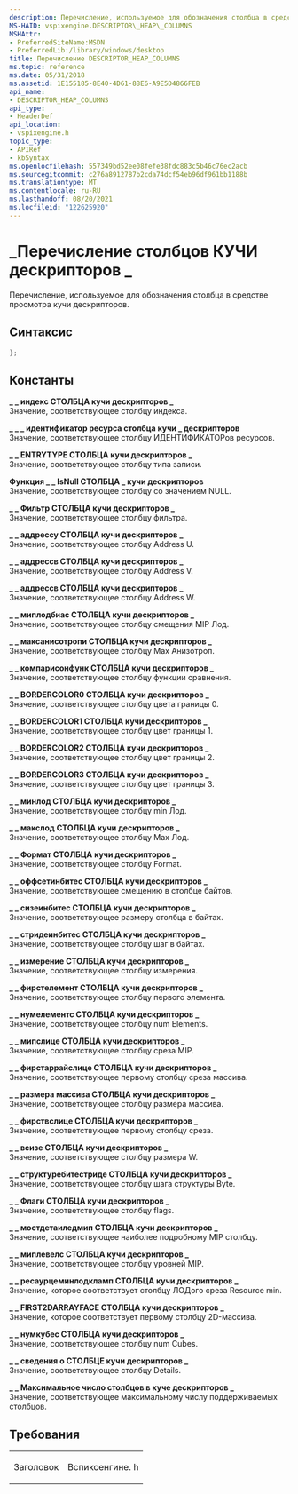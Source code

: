 ```yaml
---
description: Перечисление, используемое для обозначения столбца в средстве просмотра кучи дескрипторов.
MS-HAID: vspixengine.DESCRIPTOR\_HEAP\_COLUMNS
MSHAttr:
- PreferredSiteName:MSDN
- PreferredLib:/library/windows/desktop
title: Перечисление DESCRIPTOR_HEAP_COLUMNS
ms.topic: reference
ms.date: 05/31/2018
ms.assetid: 1E155185-8E40-4D61-88E6-A9E5D4866FEB
api_name:
- DESCRIPTOR_HEAP_COLUMNS
api_type:
- HeaderDef
api_location:
- vspixengine.h
topic_type:
- APIRef
- kbSyntax
ms.openlocfilehash: 557349bd52ee08fefe38fdc883c5b46c76ec2acb
ms.sourcegitcommit: c276a8912787b2cda74dcf54eb96df961bb1188b
ms.translationtype: MT
ms.contentlocale: ru-RU
ms.lasthandoff: 08/20/2021
ms.locfileid: "122625920"
---
```

# <a name="span-idvspixenginedescriptor_heap_columnsspandescriptor_heap_columns-enumeration"></a><span id="vspixengine.descriptor_heap_columns"></span>\_Перечисление столбцов КУЧИ дескрипторов \_

Перечисление, используемое для обозначения столбца в средстве просмотра кучи дескрипторов.

## <a name="syntax"></a>Синтаксис


```C++
};
```

## <a name="constants"></a>Константы

<span id="DESCRIPTOR_HEAP_COLUMN_INDEX"></span><span id="descriptor_heap_column_index"></span>**\_ \_ индекс СТОЛБЦА кучи дескрипторов \_**  
Значение, соответствующее столбцу индекса.

<span id="DESCRIPTOR_HEAP_COLUMN_RESOURCE_ID"></span><span id="descriptor_heap_column_resource_id"></span>**\_ \_ \_ идентификатор ресурса столбца кучи \_ дескрипторов**  
Значение, соответствующее столбцу ИДЕНТИФИКАТОРов ресурсов.

<span id="DESCRIPTOR_HEAP_COLUMN_ENTRYTYPE"></span><span id="descriptor_heap_column_entrytype"></span>**\_ \_ ENTRYTYPE СТОЛБЦА кучи дескрипторов \_**  
Значение, соответствующее столбцу типа записи.

<span id="DESCRIPTOR_HEAP_COLUMN_ISNULL"></span><span id="descriptor_heap_column_isnull"></span>**Функция \_ \_ IsNull СТОЛБЦА \_ кучи дескрипторов**  
Значение, соответствующее столбцу со значением NULL.

<span id="DESCRIPTOR_HEAP_COLUMN_FILTER"></span><span id="descriptor_heap_column_filter"></span>**\_ \_ Фильтр СТОЛБЦА кучи дескрипторов \_**  
Значение, соответствующее столбцу фильтра.

<span id="DESCRIPTOR_HEAP_COLUMN_ADDRESSU"></span><span id="descriptor_heap_column_addressu"></span>**\_ \_ аддрессу СТОЛБЦА кучи дескрипторов \_**  
Значение, соответствующее столбцу Address U.

<span id="DESCRIPTOR_HEAP_COLUMN_ADDRESSV"></span><span id="descriptor_heap_column_addressv"></span>**\_ \_ аддрессв СТОЛБЦА кучи дескрипторов \_**  
Значение, соответствующее столбцу Address V.

<span id="DESCRIPTOR_HEAP_COLUMN_ADDRESSW"></span><span id="descriptor_heap_column_addressw"></span>**\_ \_ аддрессв СТОЛБЦА кучи дескрипторов \_**  
Значение, соответствующее столбцу Address W.

<span id="DESCRIPTOR_HEAP_COLUMN_MIPLODBIAS"></span><span id="descriptor_heap_column_miplodbias"></span>**\_ \_ миплодбиас СТОЛБЦА кучи дескрипторов \_**  
Значение, соответствующее столбцу смещения MIP Лод.

<span id="DESCRIPTOR_HEAP_COLUMN_MAXANISOTROPY"></span><span id="descriptor_heap_column_maxanisotropy"></span>**\_ \_ максанисотропи СТОЛБЦА кучи дескрипторов \_**  
Значение, соответствующее столбцу Max Анизотроп.

<span id="DESCRIPTOR_HEAP_COLUMN_COMPARISONFUNC"></span><span id="descriptor_heap_column_comparisonfunc"></span>**\_ \_ компарисонфунк СТОЛБЦА кучи дескрипторов \_**  
Значение, соответствующее столбцу функции сравнения.

<span id="DESCRIPTOR_HEAP_COLUMN_BORDERCOLOR0"></span><span id="descriptor_heap_column_bordercolor0"></span>**\_ \_ BORDERCOLOR0 СТОЛБЦА кучи дескрипторов \_**  
Значение, соответствующее столбцу цвета границы 0.

<span id="DESCRIPTOR_HEAP_COLUMN_BORDERCOLOR1"></span><span id="descriptor_heap_column_bordercolor1"></span>**\_ \_ BORDERCOLOR1 СТОЛБЦА кучи дескрипторов \_**  
Значение, соответствующее столбцу цвет границы 1.

<span id="DESCRIPTOR_HEAP_COLUMN_BORDERCOLOR2"></span><span id="descriptor_heap_column_bordercolor2"></span>**\_ \_ BORDERCOLOR2 СТОЛБЦА кучи дескрипторов \_**  
Значение, соответствующее столбцу цвет границы 2.

<span id="DESCRIPTOR_HEAP_COLUMN_BORDERCOLOR3"></span><span id="descriptor_heap_column_bordercolor3"></span>**\_ \_ BORDERCOLOR3 СТОЛБЦА кучи дескрипторов \_**  
Значение, соответствующее столбцу цвет границы 3.

<span id="DESCRIPTOR_HEAP_COLUMN_MINLOD"></span><span id="descriptor_heap_column_minlod"></span>**\_ \_ минлод СТОЛБЦА кучи дескрипторов \_**  
Значение, соответствующее столбцу min Лод.

<span id="DESCRIPTOR_HEAP_COLUMN_MAXLOD"></span><span id="descriptor_heap_column_maxlod"></span>**\_ \_ макслод СТОЛБЦА кучи дескрипторов \_**  
Значение, соответствующее столбцу Max Лод.

<span id="DESCRIPTOR_HEAP_COLUMN_FORMAT"></span><span id="descriptor_heap_column_format"></span>**\_ \_ Формат СТОЛБЦА кучи дескрипторов \_**  
Значение, соответствующее столбцу Format.

<span id="DESCRIPTOR_HEAP_COLUMN_OFFSETINBYTES"></span><span id="descriptor_heap_column_offsetinbytes"></span>**\_ \_ оффсетинбитес СТОЛБЦА кучи дескрипторов \_**  
Значение, соответствующее смещению в столбце байтов.

<span id="DESCRIPTOR_HEAP_COLUMN_SIZEINBYTES"></span><span id="descriptor_heap_column_sizeinbytes"></span>**\_ \_ сизеинбитес СТОЛБЦА кучи дескрипторов \_**  
Значение, соответствующее размеру столбца в байтах.

<span id="DESCRIPTOR_HEAP_COLUMN_STRIDEINBYTES"></span><span id="descriptor_heap_column_strideinbytes"></span>**\_ \_ стридеинбитес СТОЛБЦА кучи дескрипторов \_**  
Значение, соответствующее столбцу шаг в байтах.

<span id="DESCRIPTOR_HEAP_COLUMN_DIMENSION"></span><span id="descriptor_heap_column_dimension"></span>**\_ \_ измерение СТОЛБЦА кучи дескрипторов \_**  
Значение, соответствующее столбцу измерения.

<span id="DESCRIPTOR_HEAP_COLUMN_FIRSTELEMENT"></span><span id="descriptor_heap_column_firstelement"></span>**\_ \_ фирстелемент СТОЛБЦА кучи дескрипторов \_**  
Значение, соответствующее столбцу первого элемента.

<span id="DESCRIPTOR_HEAP_COLUMN_NUMELEMENTS"></span><span id="descriptor_heap_column_numelements"></span>**\_ \_ нумелементс СТОЛБЦА кучи дескрипторов \_**  
Значение, соответствующее столбцу num Elements.

<span id="DESCRIPTOR_HEAP_COLUMN_MIPSLICE"></span><span id="descriptor_heap_column_mipslice"></span>**\_ \_ мипслице СТОЛБЦА кучи дескрипторов \_**  
Значение, соответствующее столбцу среза MIP.

<span id="DESCRIPTOR_HEAP_COLUMN_FIRSTARRAYSLICE"></span><span id="descriptor_heap_column_firstarrayslice"></span>**\_ \_ фирстаррайслице СТОЛБЦА кучи дескрипторов \_**  
Значение, соответствующее первому столбцу среза массива.

<span id="DESCRIPTOR_HEAP_COLUMN_ARRAYSIZE"></span><span id="descriptor_heap_column_arraysize"></span>**\_ \_ размера массива СТОЛБЦА кучи дескрипторов \_**  
Значение, соответствующее столбцу размера массива.

<span id="DESCRIPTOR_HEAP_COLUMN_FIRSTWSLICE"></span><span id="descriptor_heap_column_firstwslice"></span>**\_ \_ фирствслице СТОЛБЦА кучи дескрипторов \_**  
Значение, соответствующее первому столбцу среза.

<span id="DESCRIPTOR_HEAP_COLUMN_WSIZE"></span><span id="descriptor_heap_column_wsize"></span>**\_ \_ всизе СТОЛБЦА кучи дескрипторов \_**  
Значение, соответствующее столбцу размера W.

<span id="DESCRIPTOR_HEAP_COLUMN_STRUCTUREBYTESTRIDE"></span><span id="descriptor_heap_column_structurebytestride"></span>**\_ \_ структуребитестриде СТОЛБЦА кучи дескрипторов \_**  
Значение, соответствующее столбцу шага структуры Byte.

<span id="DESCRIPTOR_HEAP_COLUMN_FLAGS"></span><span id="descriptor_heap_column_flags"></span>**\_ \_ Флаги СТОЛБЦА кучи дескрипторов \_**  
Значение, соответствующее столбцу flags.

<span id="DESCRIPTOR_HEAP_COLUMN_MOSTDETAILEDMIP"></span><span id="descriptor_heap_column_mostdetailedmip"></span>**\_ \_ мостдетаиледмип СТОЛБЦА кучи дескрипторов \_**  
Значение, соответствующее наиболее подробному MIP столбцу.

<span id="DESCRIPTOR_HEAP_COLUMN_MIPLEVELS"></span><span id="descriptor_heap_column_miplevels"></span>**\_ \_ миплевелс СТОЛБЦА кучи дескрипторов \_**  
Значение, соответствующее столбцу уровней MIP.

<span id="DESCRIPTOR_HEAP_COLUMN_RESOURCEMINLODCLAMP"></span><span id="descriptor_heap_column_resourceminlodclamp"></span>**\_ \_ ресаурцеминлодкламп СТОЛБЦА кучи дескрипторов \_**  
Значение, которое соответствует столбцу ЛОДого среза Resource min.

<span id="DESCRIPTOR_HEAP_COLUMN_FIRST2DARRAYFACE"></span><span id="descriptor_heap_column_first2darrayface"></span>**\_ \_ FIRST2DARRAYFACE СТОЛБЦА кучи дескрипторов \_**  
Значение, которое соответствует первому столбцу 2D-массива.

<span id="DESCRIPTOR_HEAP_COLUMN_NUMCUBES"></span><span id="descriptor_heap_column_numcubes"></span>**\_ \_ нумкубес СТОЛБЦА кучи дескрипторов \_**  
Значение, соответствующее столбцу num Cubes.

<span id="DESCRIPTOR_HEAP_COLUMN_DETAILS"></span><span id="descriptor_heap_column_details"></span>**\_ \_ сведения о СТОЛБЦЕ кучи дескрипторов \_**  
Значение, соответствующее столбцу Details.

<span id="DESCRIPTOR_HEAP_MAX_COLUMNS"></span><span id="descriptor_heap_max_columns"></span>**\_ \_ Максимальное число столбцов в куче дескрипторов \_**  
Значение, соответствующее максимальному числу поддерживаемых столбцов.

## <a name="requirements"></a>Требования

<table><colgroup><col  /><col  /></colgroup><tbody><tr class="odd"><td><p>Заголовок</p></td><td>Вспиксенгине. h</td></tr></tbody></table>

 

 



